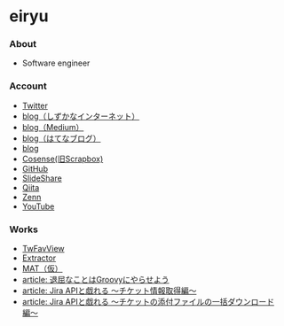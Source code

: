 eiryu
=======================


### About
- Software engineer


### Account
- [Twitter](http://twitter.com/eiryu)
- [blog（しずかなインターネット）](https://sizu.me/eiryu)
- [blog（Medium）](https://medium.com/@eiryu)
- [blog（はてなブログ）](http://d.hatena.ne.jp/eiryu9)
- [blog](http://blog.eiryu.com)
- [Cosense(旧Scrapbox)](https://scrapbox.io/eiryu/)
- [GitHub](https://github.com/eiryu)
- [SlideShare](http://www.slideshare.net/eiryu)
- [Qiita](http://qiita.com/eiryu)
- [Zenn](https://zenn.dev/eiryu)
- [YouTube](https://www.youtube.com/user/eiryu9)


### Works
- [TwFavView](http://twfavview.eiryu.com) 
- [Extractor](http://eiryu.com/extractor/)
- [MAT（仮）](http://eiryu.com/mat/)
- [article: 退屈なことはGroovyにやらせよう](https://techblog.recruit.co.jp/article-620/)
- [article: Jira APIと戯れる 〜チケット情報取得編〜](https://techblog.recruit.co.jp/article-629/)
- [article: Jira APIと戯れる 〜チケットの添付ファイルの一括ダウンロード編〜](https://techblog.recruit.co.jp/article-638/)
